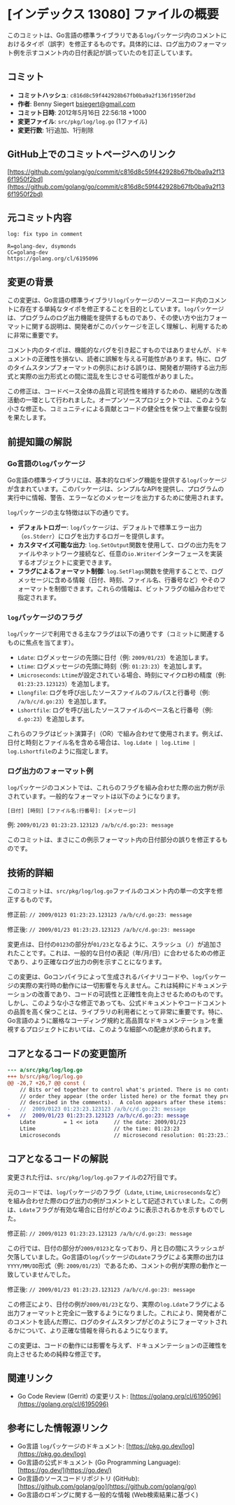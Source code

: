 # [インデックス 13080] ファイルの概要

このコミットは、Go言語の標準ライブラリである`log`パッケージ内のコメントにおけるタイポ（誤字）を修正するものです。具体的には、ログ出力のフォーマット例を示すコメント内の日付表記が誤っていたのを訂正しています。

## コミット

*   **コミットハッシュ**: `c816d8c59f442928b67fb0ba9a2f136f1950f2bd`
*   **作者**: Benny Siegert <bsiegert@gmail.com>
*   **コミット日時**: 2012年5月16日 22:56:18 +1000
*   **変更ファイル**: `src/pkg/log/log.go` (1ファイル)
*   **変更行数**: 1行追加、1行削除

## GitHub上でのコミットページへのリンク

[https://github.com/golang/go/commit/c816d8c59f442928b67fb0ba9a2f136f1950f2bd](https://github.com/golang/go/commit/c816d8c59f442928b67fb0ba9a2f136f1950f2bd)

## 元コミット内容

```
log: fix typo in comment

R=golang-dev, dsymonds
CC=golang-dev
https://golang.org/cl/6195096
```

## 変更の背景

この変更は、Go言語の標準ライブラリ`log`パッケージのソースコード内のコメントに存在する単純なタイポを修正することを目的としています。`log`パッケージは、プログラムのログ出力機能を提供するものであり、その使い方や出力フォーマットに関する説明は、開発者がこのパッケージを正しく理解し、利用するために非常に重要です。

コメント内のタイポは、機能的なバグを引き起こすものではありませんが、ドキュメントの正確性を損ない、読者に誤解を与える可能性があります。特に、ログのタイムスタンプフォーマットの例示における誤りは、開発者が期待する出力形式と実際の出力形式との間に混乱を生じさせる可能性がありました。

この修正は、コードベース全体の品質と可読性を維持するための、継続的な改善活動の一環として行われました。オープンソースプロジェクトでは、このような小さな修正も、コミュニティによる貢献とコードの健全性を保つ上で重要な役割を果たします。

## 前提知識の解説

### Go言語の`log`パッケージ

Go言語の標準ライブラリには、基本的なロギング機能を提供する`log`パッケージが含まれています。このパッケージは、シンプルなAPIを提供し、プログラムの実行中に情報、警告、エラーなどのメッセージを出力するために使用されます。

`log`パッケージの主な特徴は以下の通りです。

*   **デフォルトロガー**: `log`パッケージは、デフォルトで標準エラー出力（`os.Stderr`）にログを出力するロガーを提供します。
*   **カスタマイズ可能な出力**: `log.SetOutput`関数を使用して、ログの出力先をファイルやネットワーク接続など、任意の`io.Writer`インターフェースを実装するオブジェクトに変更できます。
*   **フラグによるフォーマット制御**: `log.SetFlags`関数を使用することで、ログメッセージに含める情報（日付、時刻、ファイル名、行番号など）やそのフォーマットを制御できます。これらの情報は、ビットフラグの組み合わせで指定されます。

### `log`パッケージのフラグ

`log`パッケージで利用できる主なフラグは以下の通りです（コミットに関連するものに焦点を当てます）。

*   `Ldate`: ログメッセージの先頭に日付（例: `2009/01/23`）を追加します。
*   `Ltime`: ログメッセージの先頭に時刻（例: `01:23:23`）を追加します。
*   `Lmicroseconds`: `Ltime`が設定されている場合、時刻にマイクロ秒の精度（例: `01:23:23.123123`）を追加します。
*   `Llongfile`: ログを呼び出したソースファイルのフルパスと行番号（例: `/a/b/c/d.go:23`）を追加します。
*   `Lshortfile`: ログを呼び出したソースファイルのベース名と行番号（例: `d.go:23`）を追加します。

これらのフラグはビット演算子`|`（OR）で組み合わせて使用されます。例えば、日付と時刻とファイル名を含める場合は、`log.Ldate | log.Ltime | log.Lshortfile`のように指定します。

### ログ出力のフォーマット例

`log`パッケージのコメントでは、これらのフラグを組み合わせた際の出力例が示されています。一般的なフォーマットは以下のようになります。

`[日付] [時刻] [ファイル名:行番号]: [メッセージ]`

例: `2009/01/23 01:23:23.123123 /a/b/c/d.go:23: message`

このコミットは、まさにこの例示フォーマット内の日付部分の誤りを修正するものです。

## 技術的詳細

このコミットは、`src/pkg/log/log.go`ファイルのコメント内の単一の文字を修正するものです。

修正前:
`// 2009/0123 01:23:23.123123 /a/b/c/d.go:23: message`

修正後:
`// 2009/01/23 01:23:23.123123 /a/b/c/d.go:23: message`

変更点は、日付の`0123`の部分が`01/23`となるように、スラッシュ（`/`）が追加されたことです。これは、一般的な日付の表記（年/月/日）に合わせるための修正であり、より正確なログ出力の例を示すことになります。

この変更は、Goコンパイラによって生成されるバイナリコードや、`log`パッケージの実際の実行時の動作には一切影響を与えません。これは純粋にドキュメンテーションの改善であり、コードの可読性と正確性を向上させるためのものです。しかし、このような小さな修正であっても、公式ドキュメントやコードコメントの品質を高く保つことは、ライブラリの利用者にとって非常に重要です。特に、Go言語のように厳格なコーディング規約と高品質なドキュメンテーションを重視するプロジェクトにおいては、このような細部への配慮が求められます。

## コアとなるコードの変更箇所

```diff
--- a/src/pkg/log/log.go
+++ b/src/pkg/log/log.go
@@ -26,7 +26,7 @@ const (
 	// Bits or'ed together to control what's printed. There is no control over the
 	// order they appear (the order listed here) or the format they present (as
 	// described in the comments).  A colon appears after these items:
-	//	2009/0123 01:23:23.123123 /a/b/c/d.go:23: message
+	//	2009/01/23 01:23:23.123123 /a/b/c/d.go:23: message
 	Ldate         = 1 << iota     // the date: 2009/01/23
 	Ltime                         // the time: 01:23:23
 	Lmicroseconds                 // microsecond resolution: 01:23:23.123123.  assumes Ltime.
```

## コアとなるコードの解説

変更された行は、`src/pkg/log/log.go`ファイルの27行目です。

元のコードでは、`log`パッケージのフラグ（`Ldate`, `Ltime`, `Lmicroseconds`など）を組み合わせた際のログ出力の例がコメントとして記述されていました。この例は、`Ldate`フラグが有効な場合に日付がどのように表示されるかを示すものでした。

修正前:
`// 2009/0123 01:23:23.123123 /a/b/c/d.go:23: message`

この行では、日付の部分が`2009/0123`となっており、月と日の間にスラッシュが欠落していました。Go言語の`log`パッケージの`Ldate`フラグによる実際の出力は`YYYY/MM/DD`形式（例: `2009/01/23`）であるため、コメントの例が実際の動作と一致していませんでした。

修正後:
`// 2009/01/23 01:23:23.123123 /a/b/c/d.go:23: message`

この修正により、日付の例が`2009/01/23`となり、実際の`log.Ldate`フラグによる出力フォーマットと完全に一致するようになりました。これにより、開発者がこのコメントを読んだ際に、ログのタイムスタンプがどのようにフォーマットされるかについて、より正確な情報を得られるようになります。

この変更は、コードの動作には影響を与えず、ドキュメンテーションの正確性を向上させるための純粋な修正です。

## 関連リンク

*   Go Code Review (Gerrit) の変更リスト: [https://golang.org/cl/6195096](https://golang.org/cl/6195096)

## 参考にした情報源リンク

*   Go言語 `log`パッケージのドキュメント: [https://pkg.go.dev/log](https://pkg.go.dev/log)
*   Go言語の公式ドキュメント (Go Programming Language): [https://go.dev/](https://go.dev/)
*   Go言語のソースコードリポジトリ (GitHub): [https://github.com/golang/go](https://github.com/golang/go)
*   Go言語のロギングに関する一般的な情報 (Web検索結果に基づく)
